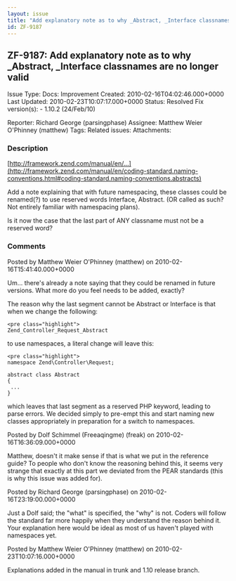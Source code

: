 ```yaml
---
layout: issue
title: "Add explanatory note as to why _Abstract, _Interface classnames are no longer valid"
id: ZF-9187
---
```


ZF-9187: Add explanatory note as to why \_Abstract, \_Interface classnames are no longer valid
----------------------------------------------------------------------------------------------

 Issue Type: Docs: Improvement Created: 2010-02-16T04:02:46.000+0000 Last Updated: 2010-02-23T10:07:17.000+0000 Status: Resolved Fix version(s): - 1.10.2 (24/Feb/10)
 
 Reporter:  Richard George (parsingphase)  Assignee:  Matthew Weier O'Phinney (matthew)  Tags: 
 Related issues: 
 Attachments: 
### Description

[http://framework.zend.com/manual/en/…](http://framework.zend.com/manual/en/coding-standard.naming-conventions.html#coding-standard.naming-conventions.abstracts)

Add a note explaining that with future namespacing, these classes could be renamed(?) to use reserved words Interface, Abstract. (OR called as such? Not entirely familiar with namespacing plans).

Is it now the case that the last part of ANY classname must not be a reserved word?

 

 

### Comments

Posted by Matthew Weier O'Phinney (matthew) on 2010-02-16T15:41:40.000+0000

Um... there's already a note saying that they could be renamed in future versions. What more do you feel needs to be added, exactly?

The reason why the last segment cannot be Abstract or Interface is that when we change the following:

 
    <pre class="highlight">
    Zend_Controller_Request_Abstract


to use namespaces, a literal change will leave this:

 
    <pre class="highlight">
    namespace Zend\Controller\Request;
    
    abstract class Abstract
    {
     ...
    }


which leaves that last segment as a reserved PHP keyword, leading to parse errors. We decided simply to pre-empt this and start naming new classes appropriately in preparation for a switch to namespaces.

 

 

Posted by Dolf Schimmel (Freeaqingme) (freak) on 2010-02-16T16:36:09.000+0000

Matthew, doesn't it make sense if that is what we put in the reference guide? To people who don't know the reasoning behind this, it seems very strange that exactly at this part we deviated from the PEAR standards (this is why this issue was added for).

 

 

Posted by Richard George (parsingphase) on 2010-02-16T23:19:00.000+0000

Just a Dolf said; the "what" is specified, the "why" is not. Coders will follow the standard far more happily when they understand the reason behind it. Your explanation here would be ideal as most of us haven't played with namespaces yet.

 

 

Posted by Matthew Weier O'Phinney (matthew) on 2010-02-23T10:07:16.000+0000

Explanations added in the manual in trunk and 1.10 release branch.

 

 